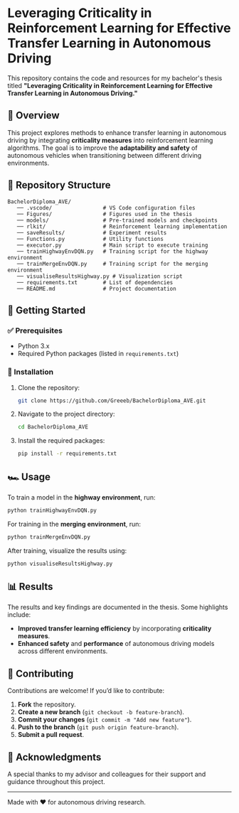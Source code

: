 # Leveraging Criticality in Reinforcement Learning for Effective Transfer Learning in Autonomous Driving

This repository contains the code and resources for my bachelor's thesis titled **"Leveraging Criticality in Reinforcement Learning for Effective Transfer Learning in Autonomous Driving."**

## 📌 Overview

This project explores methods to enhance transfer learning in autonomous driving by integrating **criticality measures** into reinforcement learning algorithms. The goal is to improve the **adaptability and safety** of autonomous vehicles when transitioning between different driving environments.

## 📁 Repository Structure

```
BachelorDiploma_AVE/
   ── .vscode/                # VS Code configuration files
   ── Figures/                # Figures used in the thesis
   ── models/                 # Pre-trained models and checkpoints
   ── rlkit/                  # Reinforcement learning implementation
   ── saveResults/            # Experiment results
   ── Functions.py            # Utility functions
   ── executor.py             # Main script to execute training
   ── trainHighwayEnvDQN.py   # Training script for the highway environment
   ── trainMergeEnvDQN.py     # Training script for the merging environment
   ── visualiseResultsHighway.py # Visualization script
   ── requirements.txt        # List of dependencies
   ── README.md               # Project documentation
```

## 🚀 Getting Started

### ✅ Prerequisites

- Python 3.x
- Required Python packages (listed in `requirements.txt`)

### 🔧 Installation

1. Clone the repository:
   ```bash
   git clone https://github.com/Greeeb/BachelorDiploma_AVE.git
   ```
2. Navigate to the project directory:
   ```bash
   cd BachelorDiploma_AVE
   ```
3. Install the required packages:
   ```bash
   pip install -r requirements.txt
   ```

## 🏎️ Usage

To train a model in the **highway environment**, run:
```bash
python trainHighwayEnvDQN.py
```

For training in the **merging environment**, run:
```bash
python trainMergeEnvDQN.py
```

After training, visualize the results using:
```bash
python visualiseResultsHighway.py
```

## 📊 Results

The results and key findings are documented in the thesis. Some highlights include:

- **Improved transfer learning efficiency** by incorporating **criticality measures**.
- **Enhanced safety** and **performance** of autonomous driving models across different environments.

## 🤝 Contributing

Contributions are welcome! If you’d like to contribute:

1. **Fork** the repository.
2. **Create a new branch** (`git checkout -b feature-branch`).
3. **Commit your changes** (`git commit -m "Add new feature"`).
4. **Push to the branch** (`git push origin feature-branch`).
5. **Submit a pull request**.


## 🙌 Acknowledgments

A special thanks to my advisor and colleagues for their support and guidance throughout this project.

---

Made with ❤️ for autonomous driving research.
```
